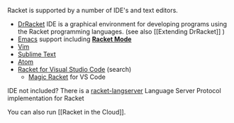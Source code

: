
Racket is supported by a number of IDE's and text editors. 

* [DrRacket](http://docs.racket-lang.org/drracket/index.html) IDE is a graphical environment for developing programs using the Racket programming languages. (see also [[Extending DrRacket]] )
* [Emacs](https://docs.racket-lang.org/guide/Emacs.html) support including [**Racket Mode**](https://racket-mode.com)
* [Vim](https://docs.racket-lang.org/guide/Vim.html)
* [Sublime Text](https://docs.racket-lang.org/guide/Sublime_Text.html)
* [Atom](https://atom.io/packages/atom-ide-racket)
* [Racket for Visual Studio Code](https://marketplace.visualstudio.com/search?term=Racket&target=VSCode&category=Programming%20Languages&sortBy=Relevance) (search)
  * [Magic Racket](https://github.com/Eugleo/magic-racket) for VS Code

IDE not included? There is a [racket-langserver](https://github.com/jeapostrophe/racket-langserver) Language Server Protocol implementation for Racket

You can also run [[Racket in the Cloud]].